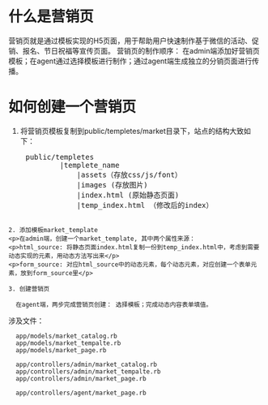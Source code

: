# 什么是营销页

营销页就是通过模板实现的H5页面，用于帮助用户快速制作基于微信的活动、促销、报名、节日祝福等宣传页面。
营销页的制作顺序： 在admin端添加好营销页模板；在agent通过选择模板进行制作；通过agent端生成独立的分销页面进行传播。

# 如何创建一个营销页

  1. 将营销页模板复制到public/templetes/market目录下，站点的结构大致如下：
  <pre>
    public/templetes
            |templete_name
                |assets（存放css/js/font）
                |images (存放图片)
                |index.html (原始静态页面)
                |temp_index.html （修改后的index）
    </pre>

    2. 添加模板market_template
    <p>在admin端，创建一个market_template, 其中两个属性来源：
    <p>html_source: 将静态页面index.html复制一份到temp_index.html中，考虑到需要动态实现的元素，用动态方法写出来</p>
    <p>form_source: 对应html_source中的动态元素，每个动态元素，对应创建一个表单元素，放到form_source里</p>

    3. 创建营销页

      在agent端，两步完成营销页创建： 选择模板；完成动态内容表单填值。

  涉及文件：

      app/models/market_catalog.rb
      app/models/market_tempalte.rb
      app/models/market_page.rb

      app/controllers/admin/market_catalog.rb
      app/controllers/admin/market_tempalte.rb
      app/controllers/admin/market_page.rb

      app/controllers/agent/market_page.rb
